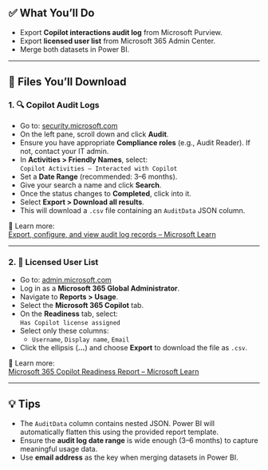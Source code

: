 ## ✅ What You’ll Do

- Export **Copilot interactions audit log** from Microsoft Purview.
- Export **licensed user list** from Microsoft 365 Admin Center.
- Merge both datasets in Power BI.

---

## 📁 Files You’ll Download

### 1. 🔍 Copilot Audit Logs

- Go to: [security.microsoft.com](https://security.microsoft.com)
- On the left pane, scroll down and click **Audit**.
- Ensure you have appropriate **Compliance roles** (e.g., Audit Reader). If not, contact your IT admin.
- In **Activities > Friendly Names**, select:  
  `Copilot Activities – Interacted with Copilot`
- Set a **Date Range** (recommended: 3–6 months).
- Give your search a name and click **Search**.
- Once the status changes to **Completed**, click into it.
- Select **Export > Download all results**.
- This will download a `.csv` file containing an `AuditData` JSON column.

📖 Learn more:  
[Export, configure, and view audit log records – Microsoft Learn](https://learn.microsoft.com/en-us/purview/audit-log-export-records)

---

### 2. 👤 Licensed User List

- Go to: [admin.microsoft.com](https://admin.microsoft.com)
- Log in as a **Microsoft 365 Global Administrator**.
- Navigate to **Reports > Usage**.
- Select the **Microsoft 365 Copilot** tab.
- On the **Readiness** tab, select:  
  `Has Copilot license assigned`
- Select only these columns:
  - `Username`, `Display name`, `Email`
- Click the ellipsis (**...**) and choose **Export** to download the file as `.csv`.

📖 Learn more:  
[Microsoft 365 Copilot Readiness Report – Microsoft Learn](https://learn.microsoft.com/en-us/microsoft-365/admin/activity-reports/microsoft-365-copilot-readiness?view=o365-worldwide)

---

## 💡 Tips

- The `AuditData` column contains nested JSON. Power BI will automatically flatten this using the provided report template.
- Ensure the **audit log date range** is wide enough (3–6 months) to capture meaningful usage data.
- Use **email address** as the key when merging datasets in Power BI.
